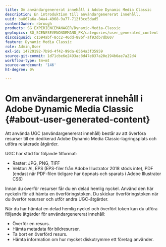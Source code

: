 ```yaml
---
title: Om användargenererat innehåll i Adobe Dynamic Media Classic
description: En introduktion till användargenererat innehåll.
uuid: ba867a6a-84a4-4968-9a77-712f3ce5dad5
contentOwner: rbrough
products: SG_EXPERIENCEMANAGER/Dynamic-Media-Classic
geptopics: SG_SCENESEVENONDEMAND_PK/categories/user_generated_content
discoiquuid: c1594abf-8cc2-46dd-88bf-af93db7db607
feature: Dynamic Media Classic
role: Admin,User
exl-id: 14729192-7b9d-4f42-99da-6564a3f35959
source-git-commit: 1d71cbe6e2493ac8d47e837a20e194b6ae7a22d4
workflow-type: tm+mt
source-wordcount: '146'
ht-degree: 0%

---
```


# Om användargenererat innehåll i Adobe Dynamic Media Classic {#about-user-generated-content}

Att använda UGC (användargenererat innehåll) består av att överföra resurser till en dedikerad Adobe Dynamic Media Classic-lagringsplats och utföra relaterade åtgärder.

UGC har stöd för följande filformat:

* Raster: JPG, PNG, TIFF
* Vektor: AI, EPS (EPS-filer från Adobe Illustrator 2018 stöds inte), PDF (endast när PDF-filen tidigare har öppnats och sparats i Adobe Illustrator CS6)

Innan du överför resurser får du en delad hemlig nyckel. Använd den här nyckeln för att hämta en överföringstoken. Du skickar överföringstoken när du överför resurser och utför andra UGC-åtgärder.

När du har hämtat en delad hemlig nyckel och överfört token kan du utföra följande åtgärder för användargenererat innehåll:

* Överför en resurs.
* Hämta metadata för bildresurser.
* Ta bort en överförd resurs.
* Hämta information om hur mycket diskutrymme ett företag använder.
